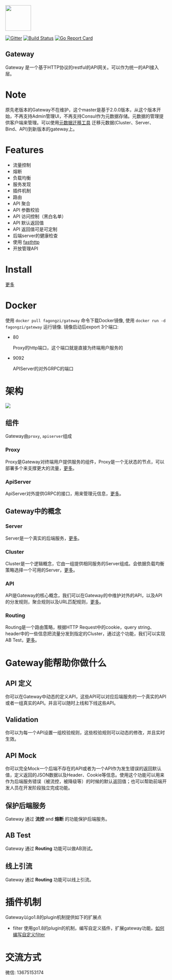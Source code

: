 <img src="./images/logo.png" height=80></img>

[![Gitter](https://badges.gitter.im/fagongzi/gateway.svg)](https://gitter.im/fagongzi/gateway?utm_source=badge&utm_medium=badge&utm_campaign=pr-badge)
[![Build Status](https://api.travis-ci.org/fagongzi/gateway.svg)](https://travis-ci.org/fagongzi/gateway)
[![Go Report Card](https://goreportcard.com/badge/github.com/fagongzi/gateway)](https://goreportcard.com/report/github.com/fagongzi/gateway)

Gateway
-------
Gateway 是一个基于HTTP协议的restful的API网关。可以作为统一的API接入层。

# Note
原先老版本的Gateway不在维护，这个master是基于2.0.0版本，从这个版本开始，不再支持Admin管理UI，不再支持Consul作为元数据存储。元数据的管理提供客户端来管理。可以使用[元数据迁移工具](https://github.com/fagongzi/migrater) 迁移元数据(Cluster、Server、Bind、API)到新版本的gateway上。

# Features
* 流量控制
* 熔断
* 负载均衡
* 服务发现
* 插件机制
* 路由
* API 聚合
* API 参数校验
* API 访问控制（黑白名单）
* API 默认返回值
* API 返回值可是可定制
* 后端server的健康检查
* 使用 [fasthttp](https://github.com/valyala/fasthttp)
* 开放管理API

# Install
[更多](./docs/build.md)

# Docker
使用 `docker pull fagongzi/gateway` 命令下载Docker镜像, 使用 `docker run -d fagongzi/gateway` 运行镜像. 镜像启动后export 3个端口:

* 80

  Proxy的http端口，这个端口就是直接为终端用户服务的

* 9092

  APIServer的对外GRPC的端口

# 架构
![](./images/arch.png)

## 组件
Gateway由`proxy`, `apiserver`组成

### Proxy
Proxy是Gateway对终端用户提供服务的组件，Proxy是一个无状态的节点，可以部署多个来支撑更大的流量，[更多](./docs/proxy.md)。

### ApiServer 
ApiServer对外提供GRPC的接口，用来管理元信息，[更多](./docs/apiserver.md)。

## Gateway中的概念
### Server
Server是一个真实的后端服务，[更多](./docs/server.md)。

### Cluster
Cluster是一个逻辑概念，它由一组提供相同服务的Server组成。会依据负载均衡策略选择一个可用的Server，[更多](./docs/cluster.md)。

### API
API是Gateway的核心概念，我们可以在Gateway的中维护对外的API，以及API的分发规则，聚合规则以及URL匹配规则，[更多](./docs/api.md)。

### Routing
Routing是一个路由策略，根据HTTP Request中的cookie，query string、header中的一些信息把流量分发到指定的Cluster，通过这个功能，我们可以实现AB Test，[更多](./docs/routing.md)。
  
# Gateway能帮助你做什么
## API 定义
你可以在Gateway中动态的定义API，这些API可以对应后端服务的一个真实的API或者一组真实的API。并且可以随时上线和下线这些API。

## Validation
你可以为每一个API设置一组校验规则，这些校验规则可以动态的修改，并且实时生效。

## API Mock
你可以完全Mock一个后端不存在的API或者为一个API作为发生错误的返回默认值，定义返回的JSON数据以及Header、Cookie等信息。使用这个功能可以用来作为后端服务错误（被流控，被降级等）的时候的默认返回值；也可以帮助前端开发人员在开发阶段独立完成功能。

## 保护后端服务
Gateway 通过 **流控** and **熔断** 的功能保护后端服务。

## AB Test
Gateway 通过 **Routing** 功能可以做AB测试。

## 线上引流
Gateway 通过 **Routing** 功能可以线上引流。

# 插件机制
Gateway以go1.8的plugin机制提供如下的扩展点

* filter
  使用go1.8的plugin的机制，编写自定义插件，扩展gateway功能。[如何编写自定义filter](./docs/plugin.md)

# 交流方式
微信: 13675153174